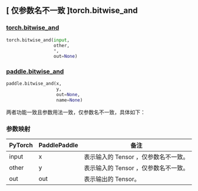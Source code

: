 ## [ 仅参数名不一致 ]torch.bitwise_and

### [torch.bitwise_and](https://pytorch.org/docs/stable/generated/torch.bitwise_and.html#torch.bitwise_and)

```python
torch.bitwise_and(input,
                  other,
                  *,
                  out=None)
```

### [paddle.bitwise_and](https://www.paddlepaddle.org.cn/documentation/docs/zh/develop/api/paddle/bitwise_and_cn.html#bitwise-and)

```python
paddle.bitwise_and(x,
                   y,
                   out=None,
                   name=None)
```

两者功能一致且参数用法一致，仅参数名不一致，具体如下：
### 参数映射

| PyTorch       | PaddlePaddle | 备注                                                   |
| ------------- | ------------ | ------------------------------------------------------ |
| input  |   x   | 表示输入的 Tensor ，仅参数名不一致。   |
| other  |   y   | 表示输入的 Tensor ，仅参数名不一致。 |
| out | out | 表示输出的 Tensor。|
